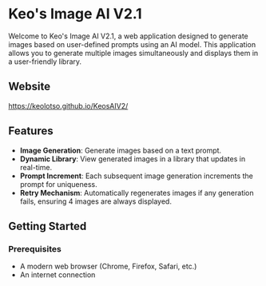 # Keo's Image AI V2.1

Welcome to Keo's Image AI V2.1, a web application designed to generate images based on user-defined prompts using an AI model. This application allows you to generate multiple images simultaneously and displays them in a user-friendly library.

## Website

https://keolotso.github.io/KeosAIV2/

## Features

- **Image Generation**: Generate images based on a text prompt.
- **Dynamic Library**: View generated images in a library that updates in real-time.
- **Prompt Increment**: Each subsequent image generation increments the prompt for uniqueness.
- **Retry Mechanism**: Automatically regenerates images if any generation fails, ensuring 4 images are always displayed.

## Getting Started

### Prerequisites

- A modern web browser (Chrome, Firefox, Safari, etc.)
- An internet connection
